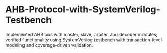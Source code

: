# AHB-Protocol-with-SystemVerilog-Testbench
Implemented AHB bus with master, slave, arbiter, and decoder modules; verified functionality using SystemVerilog testbench with transaction-level modeling and coverage-driven validation.
